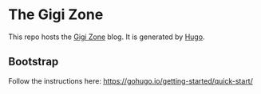 # The Gigi Zone

This repo hosts the [Gigi Zone](https://the-gigi.github.io/gigi-zone/) blog. It is generated by [Hugo](https://gohugo.io/).

## Bootstrap

Follow the instructions here:
https://gohugo.io/getting-started/quick-start/



